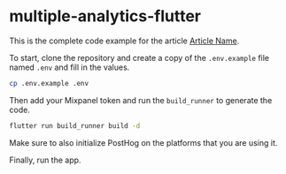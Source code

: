 # multiple-analytics-flutter

This is the complete code example for the article [Article Name]().

To start, clone the repository and create a copy of the `.env.example` file named `.env` and fill in the values.

```bash
cp .env.example .env
```

Then add your Mixpanel token and run the `build_runner` to generate the code.

```bash
flutter run build_runner build -d
```

Make sure to also initialize PostHog on the platforms that you are using it.

Finally, run the app.